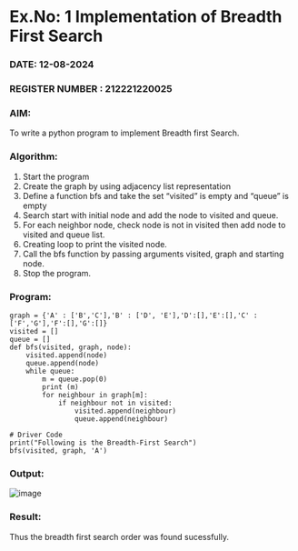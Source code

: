 # Ex.No: 1  Implementation of Breadth First Search 
### DATE: 12-08-2024                                                                      
### REGISTER NUMBER : 212221220025
### AIM: 
To write a python program to implement Breadth first Search. 
### Algorithm:
1. Start the program
2. Create the graph by using adjacency list representation
3. Define a function bfs and take the set “visited” is empty and “queue” is empty
4. Search start with initial node and add the node to visited and queue.
5. For each neighbor node, check node is not in visited then add node to visited and queue list.
6.  Creating loop to print the visited node.
7.   Call the bfs function by passing arguments visited, graph and starting node.
8.   Stop the program.
### Program:
```
graph = {'A' : ['B','C'],'B' : ['D', 'E'],'D':[],'E':[],'C' : ['F','G'],'F':[],'G':[]}
visited = []
queue = []
def bfs(visited, graph, node):
    visited.append(node)
    queue.append(node)
    while queue:
        m = queue.pop(0)
        print (m)
        for neighbour in graph[m]:
            if neighbour not in visited:
                visited.append(neighbour)
                queue.append(neighbour)

# Driver Code
print("Following is the Breadth-First Search")
bfs(visited, graph, 'A')
```

### Output:

![image](https://github.com/user-attachments/assets/3f830d99-a8fd-48db-9c9b-98ae54083ae3)


### Result:
Thus the breadth first search order was found sucessfully.
